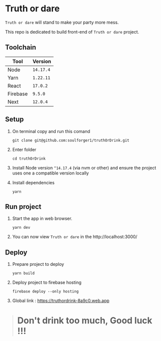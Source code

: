 # Truth or dare

`Truth or dare` will stand to make your party more mess.

This repo is dedicated to build front-end of `Truth or dare` project.

## Toolchain

| Tool         | Version    |
| ----         | ---------- |
| Node         | `14.17.4`  |
| Yarn         | `1.22.11`  |
| React        | `17.0.2`   |
| Firebase     | `9.5.0`    |
| Next         | `12.0.4`   |

## Setup

1. On terminal copy and run this comand 
    ```
    git clone git@github.com:soulforger1/truthOrDrink.git
    ```

2. Enter folder
    ``` 
    cd truthOrDrink 
    ```

3. Install Node version `^14.17.4` (via nvm or other) and ensure the project uses one a compatible version locally

4. Install dependencies
    ```
    yarn
    ```

## Run project

1. Start the app in web browser. 
    ```
    yarn dev
    ```

2. You can now view `Truth or dare` in the http://localhost:3000/

## Deploy

1. Prepare project to deploy
    ```
    yarn build
    ```

2. Deploy project to firebase hosting
    ```
    firebase deploy --only hosting
    ```
3. Global link : https://truthordrink-8a9c0.web.app

> # Don't drink too much, Good luck !!!
